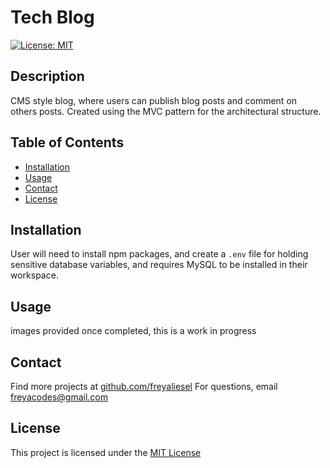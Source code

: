 # Tech Blog

[![License: MIT](https://img.shields.io/badge/License-MIT-yellow.svg)](https://opensource.org/licenses/MIT)

## Description

CMS style blog, where users can publish blog posts and comment on others posts. Created using the MVC pattern for the architectural structure.

## Table of Contents

- [Installation](#installation)
- [Usage](#usage)
- [Contact](#contact)
- [License](#license)

## Installation

User will need to install npm packages, and create a `.env` file for holding sensitive database variables, and requires MySQL to be installed in their workspace.

## Usage

images provided once completed, this is a work in progress

## Contact

Find more projects at [github.com/freyaliesel](https://github.com/freyaliesel)
For questions, email [freyacodes@gmail.com](mailto:freyacodes@gmail.com)

## License

 This project is licensed under the [MIT License](https://opensource.org/licenses/MIT)